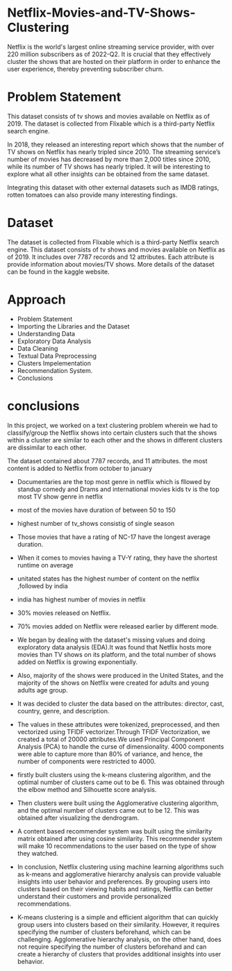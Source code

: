 # Netflix-Movies-and-TV-Shows-Clustering
Netflix is the world's largest online streaming service provider, with over 220 million subscribers as of 2022-Q2. It is crucial that they effectively cluster the shows that are hosted on their platform in order to enhance the user experience, thereby preventing subscriber churn.
# Problem Statement
This dataset consists of tv shows and movies available on Netflix as of 2019. The dataset is collected from Flixable which is a third-party Netflix search engine.

In 2018, they released an interesting report which shows that the number of TV shows on Netflix has nearly tripled since 2010. The streaming service’s number of movies has decreased by more than 2,000 titles since 2010, while its number of TV shows has nearly tripled. It will be interesting to explore what all other insights can be obtained from the same dataset.

Integrating this dataset with other external datasets such as IMDB ratings, rotten tomatoes can also provide many interesting findings.
# Dataset
The dataset is collected from Flixable which is a third-party Netflix search engine. This dataset consists of tv shows and movies available on Netflix as of 2019. It includes over 7787 records and 12 attributes. Each attribute is provide information about movies/TV shows. More details of the dataset can be found in the kaggle website.
# Approach
* Problem Statement
* Importing the Libraries and the Dataset
* Understanding Data
* Exploratory Data Analysis
* Data Cleaning
* Textual Data Preprocessing
* Clusters Impelementation
* Recommendation System.
* Conclusions
# conclusions
In this project, we worked on a text clustering problem wherein we had to classify/group the Netflix shows into certain clusters such that the shows within a cluster are similar to each other and the shows in different clusters are dissimilar to each other.

The dataset contained about 7787 records, and 11 attributes. the most content is added to Netflix from october to january

* Documentaries are the top most genre in netflix which is fllowed by standup comedy and Drams and international movies
kids tv is the top most TV show genre in netflix

* most of the movies have duration of between 50 to 150

* highest number of tv_shows consistig of single season

* Those movies that have a rating of NC-17 have the longest average duration.

* When it comes to movies having a TV-Y rating, they have the shortest runtime on average

* unitated states has the highest number of content on the netflix ,followed by india

* india has highest number of movies in netflix

* 30% movies released on Netflix.

* 70% movies added on Netflix were released earlier by different mode.

* We began by dealing with the dataset's missing values and doing exploratory data analysis (EDA).It was found that Netflix hosts more movies than TV shows on its platform, and the total number of shows added on Netflix is growing exponentially.

* Also, majority of the shows were produced in the United States, and the majority of the shows on Netflix were created for adults and young adults age group.

* It was decided to cluster the data based on the attributes: director, cast, country, genre, and description.

* The values in these attributes were tokenized, preprocessed, and then vectorized using TFIDF vectorizer.Through TFIDF Vectorization, we created a total of 20000 attributes.We used Principal Component Analysis (PCA) to handle the curse of dimensionality. 4000 components were able to capture more than 80% of variance, and hence, the number of components were restricted to 4000.

* firstly built clusters using the k-means clustering algorithm, and the optimal number of clusters came out to be 6. This was obtained through the elbow method and Silhouette score analysis.

* Then clusters were built using the Agglomerative clustering algorithm, and the optimal number of clusters came out to be 12. This was obtained after visualizing the dendrogram.

* A content based recommender system was built using the similarity matrix obtained after using cosine similarity. This recommender system will make 10 recommendations to the user based on the type of show they watched.

* In conclusion, Netflix clustering using machine learning algorithms such as k-means and agglomerative hierarchy analysis can provide valuable insights into user behavior and preferences. By grouping users into clusters based on their viewing habits and ratings, Netflix can better understand their customers and provide personalized recommendations.

* K-means clustering is a simple and efficient algorithm that can quickly group users into clusters based on their similarity. However, it requires specifying the number of clusters beforehand, which can be challenging. Agglomerative hierarchy analysis, on the other hand, does not require specifying the number of clusters beforehand and can create a hierarchy of clusters that provides additional insights into user behavior.
